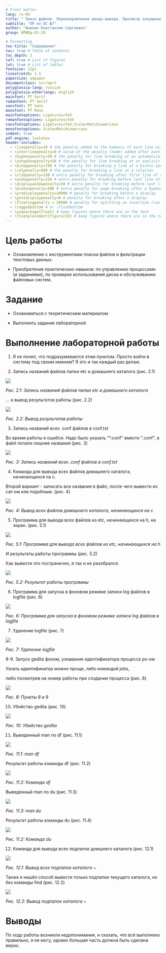 ```yaml
---
# Front matter
lang: ru-RU
title: " Поиск файлов. Перенаправление ввода-вывода. Просмотр запущенных процессов"
subtitle: "ЛР по ОС №7"
author: "Аникин Константин Сергеевич"
group: НПИбд-01-20

# Formatting
toc-title: "Содержание"
toc: true # Table of contents
toc_depth: 2
lof: true # List of figures
lot: true # List of tables
fontsize: 12pt
linestretch: 1.5
papersize: a4paper
documentclass: scrreprt
polyglossia-lang: russian
polyglossia-otherlangs: english
mainfont: PT Serif
romanfont: PT Serif
sansfont: PT Sans
monofont: PT Mono
mainfontoptions: Ligatures=TeX
romanfontoptions: Ligatures=TeX
sansfontoptions: Ligatures=TeX,Scale=MatchLowercase
monofontoptions: Scale=MatchLowercase
indent: true
pdf-engine: lualatex
header-includes:
  - \linepenalty=10 # the penalty added to the badness of each line within a paragraph (no associated penalty node) Increasing the value makes tex try to have fewer lines in the paragraph.
  - \interlinepenalty=0 # value of the penalty (node) added after each line of a paragraph.
  - \hyphenpenalty=50 # the penalty for line breaking at an automatically inserted hyphen
  - \exhyphenpenalty=50 # the penalty for line breaking at an explicit hyphen
  - \binoppenalty=700 # the penalty for breaking a line at a binary operator
  - \relpenalty=500 # the penalty for breaking a line at a relation
  - \clubpenalty=150 # extra penalty for breaking after first line of a paragraph
  - \widowpenalty=150 # extra penalty for breaking before last line of a paragraph
  - \displaywidowpenalty=50 # extra penalty for breaking before last line before a display math
  - \brokenpenalty=100 # extra penalty for page breaking after a hyphenated line
  - \predisplaypenalty=10000 # penalty for breaking before a display
  - \postdisplaypenalty=0 # penalty for breaking after a display
  - \floatingpenalty = 20000 # penalty for splitting an insertion (can only be split footnote in standard LaTeX)
  - \raggedbottom # or \flushbottom
  - \usepackage{float} # keep figures where there are in the text
  - \floatplacement{figure}{H} # keep figures where there are in the text
---
```


# Цель работы

- Ознакомление с инструментами поиска файлов и фильтрации текстовых данных. 

- Приобретение практических навыков: по управлению процессами (и заданиями), по проверке использования диска и обслуживанию файловых систем.


# Задание

- Ознакомиться с теоретическим материалом

- Выполнить задание лабораторной


# Выполнение лабораторной работы

1. Я не понял, что подразумевается этим пунктом. Просто войти в систему под своим именем? Я это и так каждый раз делаю.

2. Запись названий файлов папки etc и домашнего каталога (рис. 2.1)

![](images/021.png)

*Рис. 2.1: Запись названий файлов папки etc и домашнего каталога*

... и вывод результатов работы (рис. 2.2)

![](images/022.png)

*Рис. 2.2: Вывод результатов работы*

3. Запись названий всех .conf файлов в conf.txt

Во время работы я ошибся. Надо было указать "\*.conf" вместо ".conf", в файл попали лишние названия (рис. 3)

![](images/031.png)

*Рис. 3: Запись названий всех .conf файлов в conf.txt*

4. Команда для вывода всех файлов домашнего каталога, начинающихся на c. 

Второй вариант - записать все названия в файл, после чего вывести их cat-ом или подобным. (рис. 4)

![](images/041.png)

*Рис. 4: Вывод всех файлов домашнего каталога, начинающихся на c*

5. Программа для вывода всех файлов из etc, начинающихся на h, на экран. (рис. 5.1)

![](images/051.png)

*Рис. 5.1: Программа для вывода всех файлов из etc, начинающихся на h*

И результаты работы программы  (рис. 5.2)

Как вывести это постранично, я так и не разобрался.

![](images/052.png)

*Рис. 5.2: Результат работы программы*

6. Программа для запуска в фоновом режиме записи log файлов в logfile (рис. 6)

![](images/061.png)

*Рис. 6: Программа для запуска в фоновом режиме записи log файлов в logfile*

7. Удаление logfile (рис. 7)

![](images/071.png)

*Рис. 7: Удаление logfile*

8-9. Запуск gedita фоном, узнавание идентификатора процесса ps-ом

Узнать идентификатор можно проще, либо командой jobs, 

либо посмотрев на номер работы при создании процесса (рис. 8)

![](images/08191.png)

*Рис. 8: Пункты 8 и 9*

10. Убийство gedita (рис. 10)

![](images/101.png)

*Рис. 10: Убийство gedita*

11. Выведенный man по df (рис. 11.1)

![](images/111.png)

*Рис. 11.1: man df*

Результат работы команды df (рис. 11.2)

![](images/112.png)

*Рис. 11.2: Команда df*

Выведенный man по du (рис. 11.3)

![](images/113.png)

*Рис. 11.3: man du*

Результат работы команды du (рис. 11.4)

![](images/114.png)

*Рис. 11.2: Команда du*

12. Команда для вывода всех подпапок домшнего каталога (рис. 12.1)

![](images/121.png)

*Рис. 12.1: Вывод всех подпапок каталога ~*

Также я нашёл способ вывести только подпапки текущего каталога, но без команды find (рис. 12.2)

![](images/122.png)

*Рис. 12.2: Вывод подпапок каталога ~*

# Выводы

По ходу работы возникли недопонимания, и сказать, что всё выполнено правильно, я не могу, однако большая часть должна быть сделана верно.